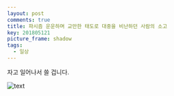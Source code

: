 ```yaml
---
layout: post
comments: true
title: 파시즘 운운하며 교만한 태도로 대중을 비난하던 사람의 소고
key: 201805121
picture_frame: shadow
tags:
  - 일상
---
```


자고 일어나서 쓸 겁니다.

<!--more-->

![text](https://raw.githubusercontent.com/q0115643/my_blog/assets/images/public-criticism/public-criticism.png)
